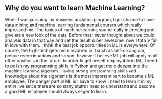 
## Why do you want to learn Machine Learning?

When I was pursuing my business analytics program, I got chance to have data mining and machine learning fundamental courses which really impressed me.  The topics of machine learning sound really interesting and give me a new look of the data. Before that I never thought about we could analysis data in that way and get the result super awesome, now I totally fall in love with them. I think the best  job opportunities in ML is everywhere! Of course, the high-tech gets more involved in it such as self-driving car, picture recontinuations and so son, however I believe ML job will apply to all other positions in the future. In order to get myself employable in ML, I need to polish my programming skills in Python and get more deeper into the machine learning algorism. Having strong programming skills and knowledge about the algorisms is the most important part to become a ML employee.  The danger part in ML is I have to know I need to learn it in my entire live since there are so many stuffs I need to understand and become a good ML employee should always eager to learn.

